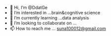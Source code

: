 - 👋 Hi, I’m @DdatGe
- 👀 I’m interested in ...brain&cognitive science
- 🌱 I’m currently learning ...data analysis
- 💞️ I’m looking to collaborate on ...
- 📫 How to reach me ... suna100012@gmail.com

<!---
DdatGe/DdatGe is a ✨ special ✨ repository because its `README.md` (this file) appears on your GitHub profile.
You can click the Preview link to take a look at your changes.
--->
